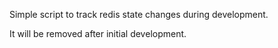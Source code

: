 Simple script to track redis state changes during development.

It will be removed after initial development.
